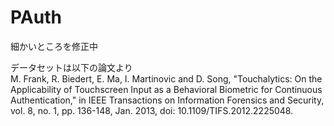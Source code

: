 # PAuth

細かいところを修正中


データセットは以下の論文より\
M. Frank, R. Biedert, E. Ma, I. Martinovic and D. Song, 
"Touchalytics: On the Applicability of Touchscreen Input as a Behavioral Biometric for Continuous Authentication," 
in IEEE Transactions on Information Forensics and Security, vol. 8, no. 1, pp. 136-148, Jan. 2013, doi: 10.1109/TIFS.2012.2225048.
